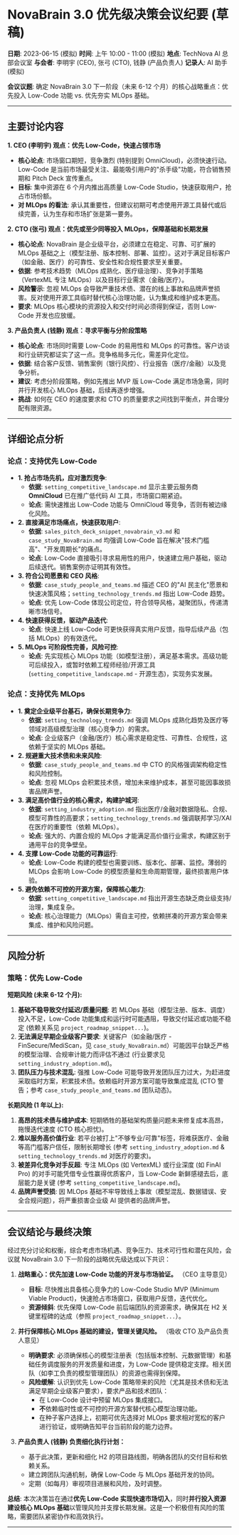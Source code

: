 # NovaBrain 3.0 优先级决策会议纪要 (草稿)

**日期**: 2023-06-15 (模拟)
**时间**: 上午 10:00 - 11:00 (模拟)
**地点**: TechNova AI 总部会议室
**与会者**: 李明宇 (CEO), 张弓 (CTO), 钱静 (产品负责人)
**记录人**: AI 助手 (模拟)

**会议议题**: 确定 NovaBrain 3.0 下一阶段（未来 6-12 个月）的核心战略重点：优先投入 Low-Code 功能 vs. 优先夯实 MLOps 基础。

---

## 主要讨论内容

**1. CEO (李明宇) 观点：优先 Low-Code，快速占领市场**

*   **核心论点**: 市场窗口期短，竞争激烈 (特别提到 OmniCloud)，必须快速行动。Low-Code 是当前市场最受关注、最能吸引用户的"杀手级"功能，符合销售预期和 Pitch Deck 宣传重点。
*   **目标**: 集中资源在 6 个月内推出高质量 Low-Code Studio，快速获取用户，抢占市场份额。
*   **对 MLOps 的看法**: 承认其重要性，但建议初期可考虑使用开源工具替代或后续完善，认为生存和市场扩张是第一要务。

**2. CTO (张弓) 观点：优先或至少同等投入 MLOps，保障基础和长期发展**

*   **核心论点**: NovaBrain 是企业级平台，必须建立在稳定、可靠、可扩展的 MLOps 基础之上（模型注册、版本控制、部署、监控）。这对于满足目标客户（如金融、医疗）的可靠性、安全性和合规性要求至关重要。
*   **依据**: 参考技术趋势（MLOps 成熟化、医疗级治理）、竞争对手策略（VertexML 专注 MLOps）以及目标行业需求（金融/医疗）。
*   **风险警示**: 忽视 MLOps 会导致严重技术债、潜在的线上事故和品牌声誉损害。反对使用开源工具临时替代核心治理功能，认为集成和维护成本更高。
*   **要求**: MLOps 核心模块的资源投入和交付时间必须得到保证，否则 Low-Code 开发也应放缓。

**3. 产品负责人 (钱静) 观点：寻求平衡与分阶段策略**

*   **核心论点**: 市场同时需要 Low-Code 的易用性和 MLOps 的可靠性。客户访谈和行业研究都证实了这一点。竞争格局多元化，需差异化定位。
*   **依据**: 结合客户反馈、销售案例（银行风控）、行业报告（医疗/金融）以及竞争分析。
*   **建议**: 考虑分阶段策略，例如先推出 MVP 版 Low-Code 满足市场急需，同时并行开发核心 MLOps 基础，后续再逐步增强。
*   **挑战**: 如何在 CEO 的速度要求和 CTO 的质量要求之间找到平衡点，并合理分配有限资源。

---

## 详细论点分析

### 论点：支持优先 Low-Code

*   **1. 抢占市场先机，应对激烈竞争**: 
    *   **依据**: `setting_competitive_landscape.md` 显示主要云服务商 **OmniCloud** 已在推广低代码 AI 工具，市场窗口期紧迫。
    *   **论点**: 需快速推出 Low-Code 功能与 OmniCloud 等竞争，否则有被边缘化风险。
*   **2. 直接满足市场痛点，快速获取用户**:
    *   **依据**: `sales_pitch_deck_snippet_novabrain_v3.md` 和 `case_study_NovaBrain.md` 均强调 Low-Code 旨在解决"技术门槛高"、"开发周期长"的痛点。
    *   **论点**: Low-Code 直接吸引寻求易用性的用户，快速建立用户基础，驱动后续迭代。销售案例亦证明其有效性。
*   **3. 符合公司愿景和 CEO 风格**:
    *   **依据**: `case_study_people_and_teams.md` 描述 CEO 的"AI 民主化"愿景和快速决策风格；`setting_technology_trends.md` 指出 Low-Code 趋势。
    *   **论点**: 优先 Low-Code 体现公司定位，符合领导风格，凝聚团队，传递清晰市场信号。
*   **4. 快速获得反馈，驱动产品迭代**:
    *   **论点**: 快速上线 Low-Code 可更快获得真实用户反馈，指导后续产品（包括 MLOps）的有效迭代。
*   **5. MLOps 可阶段性完善，风险可控**:
    *   **论点**: 先实现核心 MLOps 功能（如模型注册），满足基本需求。高级功能可后续投入，或暂时依赖工程师经验/开源工具 (`setting_competitive_landscape.md` - 开源生态)，实现务实发展。

### 论点：支持优先 MLOps

*   **1. 奠定企业级平台基石，确保长期竞争力**:
    *   **依据**: `setting_technology_trends.md` 强调 MLOps 成熟化趋势及医疗等领域对高级模型治理（核心竞争力）的需求。
    *   **论点**: 企业级客户（金融/医疗）核心需求是稳定性、可靠性、合规性，这依赖于坚实的 MLOps 基础。
*   **2. 规避重大技术债和未来风险**:
    *   **依据**: `case_study_people_and_teams.md` 中 CTO 的风格强调架构稳定性和风险控制。
    *   **论点**: 忽视 MLOps 会积累技术债，增加未来维护成本，甚至可能因事故损害品牌声誉。
*   **3. 满足高价值行业的核心需求，构建护城河**:
    *   **依据**: `setting_industry_adoption.md` 指出医疗/金融对数据隐私、合规、模型可靠性的高要求；`setting_technology_trends.md` 强调联邦学习/XAI 在医疗的重要性（依赖 MLOps）。
    *   **论点**: 强大的、内置合规的 MLOps 才能满足高价值行业需求，构建区别于通用平台的竞争壁垒。
*   **4. 支撑 Low-Code 功能的可靠运行**:
    *   **论点**: Low-Code 构建的模型也需要训练、版本化、部署、监控。薄弱的 MLOps 会影响 Low-Code 的模型质量和生命周期管理，最终损害用户体验。
*   **5. 避免依赖不可控的开源方案，保障核心能力**:
    *   **依据**: `setting_competitive_landscape.md` 指出开源生态缺乏商业级支持/治理，集成复杂。
    *   **论点**: 核心治理能力（MLOps）需自主可控，依赖拼凑的开源方案会带来集成、维护和风险问题。

---

## 风险分析

### 策略：优先 Low-Code

**短期风险 (未来 6-12 个月):**

1.  **基础不稳导致交付延迟/质量问题**: 若 MLOps 基础（模型注册、版本、调度）投入不足，Low-Code 功能集成和运行时可能遇阻，导致交付延迟或功能不稳定 (依赖关系见 `project_roadmap_snippet...`)。
2.  **无法满足早期企业级客户要求**: 关键客户（如金融/医疗 - FinSecure/MediScan，见 `case_study_NovaBrain.md`）可能因平台缺乏严格的模型治理、合规审计能力而评估不通过 (行业要求见 `setting_industry_adoption.md`)。
3.  **团队压力与技术混乱**: 强推 Low-Code 可能导致开发团队压力过大，为赶进度采取临时方案，积累技术债。依赖临时开源方案可能导致集成混乱 (CTO 警告；参考 `case_study_people_and_teams.md` 团队动态)。

**长期风险 (1 年以上):**

1.  **高昂的技术债与维护成本**: 短期牺牲的基础架构质量问题未来修复成本高昂，拖慢迭代速度 (CTO 核心担忧)。
2.  **难以服务高价值行业**: 若平台被打上"不够专业/可靠"标签，将难获医疗、金融等高门槛客户信任，限制长期增长 (参考 `setting_industry_adoption.md` & `setting_technology_trends.md` 对医疗的要求)。
3.  **被差异化竞争对手反超**: 专注 MLOps (如 VertexML) 或行业深度 (如 FinAI Pro) 的对手可能凭借专业性赢得优质客户，当 Low-Code 新鲜感褪去后，底层能力是关键 (参考 `setting_competitive_landscape.md`)。
4.  **品牌声誉受损**: 因 MLOps 基础不牢导致线上事故（模型混乱、数据错误、安全合规问题），将严重损害企业级 AI 提供者的品牌声誉。

---

## 会议结论与最终决策

经过充分讨论和权衡，综合考虑市场机遇、竞争压力、技术可行性和潜在风险，会议就 NovaBrain 3.0 下一阶段的战略优先级达成以下共识：

1.  **战略重心：优先加速 Low-Code 功能的开发与市场验证。** （CEO 主导意见）
    *   **目标**: 尽快推出具备核心竞争力的 Low-Code Studio MVP (Minimum Viable Product)，快速抢占市场窗口，获取用户反馈，迭代优化。
    *   **资源倾斜**: 优先保障 Low-Code 前后端团队的资源需求，确保其在 H2 关键里程碑的达成（参照 `project_roadmap_snippet...`）。

2.  **并行保障核心 MLOps 基础的建设，管理关键风险。** （吸收 CTO 及产品负责人意见）
    *   **明确要求**: 必须确保核心的模型注册表（包括版本控制、元数据管理）和基础任务调度服务的开发质量和进度，为 Low-Code 提供稳定支撑。相关团队（如李工负责的模型管理团队）的资源也需得到保障。
    *   **风险缓解**: 认识到优先 Low-Code 策略带来的风险（尤其是技术债和无法满足早期企业级客户要求），要求产品和技术团队：
        *   在 Low-Code 设计中预留 MLOps 集成接口。
        *   **不**依赖临时性或不可控的开源方案替代核心模型治理功能。
        *   在种子客户选择上，初期可优先选择对 MLOps 要求相对宽松的客户进行验证，或明确告知平台当前阶段的能力边界。

3.  **产品负责人 (钱静) 负责细化执行计划：**
    *   基于此决策，更新和细化 H2 的项目路线图，明确各团队的交付目标和依赖关系。
    *   建立跨团队沟通机制，确保 Low-Code 与 MLOps 基础开发的协同。
    *   定期（如每月）审视项目进展和风险，及时调整。

**总结**: 本次决策旨在通过**优先 Low-Code 实现快速市场切入**，同时**并行投入资源建设核心 MLOps 基础**以管理风险并支撑长期发展。这是一个积极但有风险的策略，需要团队紧密协作和高效执行。

--- 